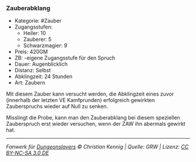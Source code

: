 ### Zauberabklang

- Kategorie: #Zauber
- Zugangsstufen:
  - Heiler: 10
  - Zauberer: 5
  - Schwarzmagier: 9
- Preis: 420GM
- ZB: -eigene Zugangsstufe für den Spruch
- Dauer: Augenblicklich
- Distanz: Selbst
- Abklingzeit: 24 Stunden
- Art: Zaubern



Mit diesem Zauber kann versucht werden, die Abklingzeit eines zuvor (innerhalb der letzten VE Kamfprunden) erfolgreich gewirkten Zauberspruchs wieder auf Null zu senken.

Misslingt die Probe, kann man den Zauberabklang bei diesem speziellen Zauberspruch erst wieder versuchen, wenn der ZAW ihn abermals gewirkt hat.

---

_Fanwerk für [Dungeonslayers](https://www.dungeonslayers.net/) © Christian Kennig | Quelle: GRW | Lizenz: [CC BY-NC-SA 3.0 DE](https://creativecommons.org/licenses/by-nc-sa/3.0/de/)_

